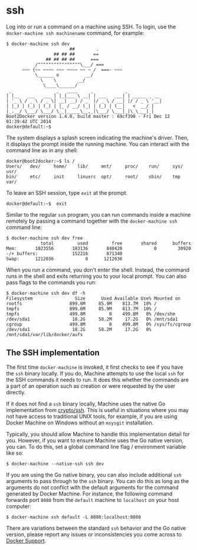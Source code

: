 <!--[metadata]>
+++
title = "ssh"
description = "Log into or run a command on a machine using SSH."
keywords = ["machine, ssh, subcommand"]
[menu.main]
parent="smn_machine_subcmds"
+++
<![end-metadata]-->

# ssh

Log into or run a command on a machine using SSH. To login, use the 
`docker-machine ssh machinename` command, for example:

```
$ docker-machine ssh dev
                        ##        .
                  ## ## ##       ==
               ## ## ## ##      ===
           /""""""""""""""""\___/ ===
      ~~~ {~~ ~~~~ ~~~ ~~~~ ~~ ~ /  ===- ~~~
           \______ o          __/
             \    \        __/
              \____\______/
 _                 _   ____     _            _
| |__   ___   ___ | |_|___ \ __| | ___   ___| | _____ _ __
| '_ \ / _ \ / _ \| __| __) / _` |/ _ \ / __| |/ / _ \ '__|
| |_) | (_) | (_) | |_ / __/ (_| | (_) | (__|   <  __/ |
|_.__/ \___/ \___/ \__|_____\__,_|\___/ \___|_|\_\___|_|
Boot2Docker version 1.4.0, build master : 69cf398 - Fri Dec 12 01:39:42 UTC 2014
docker@default:~$ 
```
The system displays a splash screen indicating the machine's driver. Then, it
displays the prompt inside the running machine. You can interact with the
command line as in any shell:

```
docker@boot2docker:~$ ls /
Users/   dev/     home/    lib/     mnt/     proc/    run/     sys/     usr/
bin/     etc/     init     linuxrc  opt/     root/    sbin/    tmp      var/
```

To leave an SSH session, type  `exit` at the prompt.

```
docker@default:~$  exit
```

Similar to the regular `ssh` program, you can run commands inside a machine
remotely by passing a command together with the `docker-machine ssh` command line:

```
$ docker-machine ssh dev free
             total         used         free       shared      buffers
Mem:       1023556       183136       840420            0        30920
-/+ buffers:             152216       871340
Swap:      1212036            0      1212036
```

When you run a command, you don't enter the shell. Instead, the command runs in
the shell and exits returning you to your local prompt. You can also pass flags
to the commands you run:

```
$ docker-machine ssh dev df -h
Filesystem                Size      Used Available Use% Mounted on
rootfs                  899.6M     85.9M    813.7M  10% /
tmpfs                   899.6M     85.9M    813.7M  10% /
tmpfs                   499.8M         0    499.8M   0% /dev/shm
/dev/sda1                18.2G     58.2M     17.2G   0% /mnt/sda1
cgroup                  499.8M         0    499.8M   0% /sys/fs/cgroup
/dev/sda1                18.2G     58.2M     17.2G   0%
/mnt/sda1/var/lib/docker/aufs
```

## The SSH implementation

The first time `docker-machine` is invoked, it first checks to see if you have
the `ssh` binary locally. If you do, Machine attempts to use the local `ssh` for
the SSH commands it needs to run. It does this  whether the commands are a part
of an operation such as creation or were requested by the user directly. 

If it does not find a `ssh` binary locally, Machine uses the native Go
implementation from [crypto/ssh](https://godoc.org/golang.org/x/crypto/ssh).
This is useful in situations where you may not have access to traditional UNIX
tools, for example, if you are using Docker Machine on Windows without an
`msysgit` installation.

Typically, you should allow Machine to handle this implementation detail for
you. However, if you want to ensure Machine uses the Go native version, you can.
To do this, set a global command line flag / environment variable like so:

```
$ docker-machine --native-ssh ssh dev
```

If you are using the Go native binary, you can also include additional  `ssh`
arguments to pass through to the `ssh` binary.  You can do this as long as the
arguments do not conflict with the default arguments for the command generated
by Docker Machine. For instance, the following command forwards port `8080`
from the `default` machine to `localhost` on your host computer:

```
$ docker-machine ssh default -L 8080:localhost:8080
```

There are variations between the standard `ssh` behavior and the Go native
version, please report any issues or inconsistencies you come across to [Docker
Support](https://support.docker.com).




